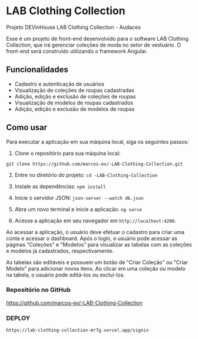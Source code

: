 #  LAB Clothing Collection
 Projeto  DEVinHouse LAB Clothing Collection - Audaces


Esse é um projeto de front-end desenvolvido para o software LAB Clothing Collection, que irá gerenciar coleções de moda no setor de vestuário. O front-end será construído utilizando o framework Angular.

## Funcionalidades

- Cadastro e autenticação de usuários
- Visualização de coleções de roupas cadastradas
- Adição, edição e exclusão de coleções de roupas
- Visualização de modelos de roupas cadastrados
- Adição, edição e exclusão de modelos de roupas

## Como usar

Para executar a aplicação em sua máquina local, siga os seguintes passos:

1. Clone o repositório para sua máquina local:

```git clone https://github.com/marcos-ev/-LAB-Clothing-Collection.git```

2. Entre no diretório do projeto:
```cd -LAB-Clothing-Collection```

3. Instale as dependências:
```npm install```

4. Inicie o servidor JSON:
```json-server --watch db.json```

5. Abra um novo terminal e inicie a aplicação:
```ng serve```

6. Acesse a aplicação em seu navegador em `http://localhost:4200`.

Ao acessar a aplicação, o usuário deve efetuar o cadastro para criar uma conta e acessar o dashboard. Após o login, o usuário pode acessar as páginas "Coleções" e "Modelos" para visualizar as tabelas com as coleções e modelos já cadastrados, respectivamente. 

As tabelas são editáveis e possuem um botão de "Criar Coleção" ou "Criar Modelo" para adicionar novos itens. Ao clicar em uma coleção ou modelo na tabela, o usuário pode editá-los ou excluí-los.

### Repositório no GitHub

https://github.com/marcos-ev/-LAB-Clothing-Collection

### DEPLOY

```https://lab-clothing-collection-mr7g.vercel.app/signin```

